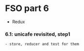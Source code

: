 # FSO part 6

  - Redux

  ### 6.1: unicafe revisited, step1
    - store, reducer and test for them

